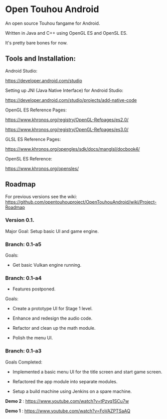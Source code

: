 # Open Touhou Android

An open source Touhou fangame for Android.

Written in Java and C++ using OpenGL ES and OpenSL ES.

It's pretty bare bones for now.

## Tools and Installation:

Android Studio: 

https://developer.android.com/studio

Setting up JNI (Java Native Interface) for Android Studio: 

https://developer.android.com/studio/projects/add-native-code

OpenGL ES Reference Pages:

https://www.khronos.org/registry/OpenGL-Refpages/es2.0/

https://www.khronos.org/registry/OpenGL-Refpages/es3.0/

GLSL ES Reference Pages:

https://www.khronos.org/opengles/sdk/docs/manglsl/docbook4/

OpenSL ES Reference:

https://www.khronos.org/opensles/

## Roadmap

For previous versions see the wiki: https://github.com/opentouhouproject/OpenTouhouAndroid/wiki/Project-Roadmap

### Version 0.1.

Major Goal: Setup basic UI and game engine.

### Branch: 0.1-a5

Goals:

- Get basic Vulkan engine running.

### Branch: 0.1-a4

- Features postponed.

Goals:

- Create a prototype UI for Stage 1 level.

- Enhance and redesign the audio code.

- Refactor and clean up the math module.

- Polish the menu UI. 

### Branch: 0.1-a3

Goals Completed: 

- Implemented a basic menu UI for the title screen and start game screen.

- Refactored the app module into separate modules.

- Setup a build machine using Jenkins on a spare machine.

**Demo 2** : https://www.youtube.com/watch?v=tPzyq1SCu7w

**Demo 1** : https://www.youtube.com/watch?v=FoVAZPTSaAQ

